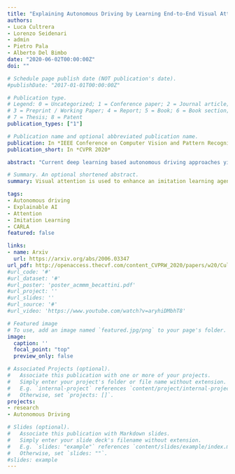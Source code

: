 ```yaml
---
title: "Explaining Autonomous Driving by Learning End-to-End Visual Attention "
authors:
- Luca Cultrera
- Lorenzo Seidenari
- admin
- Pietro Pala
- Alberto Del Bimbo
date: "2020-06-02T00:00:00Z"
doi: ""

# Schedule page publish date (NOT publication's date).
#publishDate: "2017-01-01T00:00:00Z"

# Publication type.
# Legend: 0 = Uncategorized; 1 = Conference paper; 2 = Journal article;
# 3 = Preprint / Working Paper; 4 = Report; 5 = Book; 6 = Book section;
# 7 = Thesis; 8 = Patent
publication_types: ["1"]

# Publication name and optional abbreviated publication name.
publication: In *IEEE Conference on Computer Vision and Pattern Recognition (CVPR) 2020 Workshop on Safe Artificial Intelligence for Automated Driving*
publication_short: In *CVPR 2020*

abstract: "Current deep learning based autonomous driving approaches yield impressive results also leading to in-production deployment in certain controlled scenarios. One of the most popular and fascinating approaches relies on learning vehicle controls directly from data perceived by sensors. This end-to-end learning paradigm can be applied both in classical supervised settings and using reinforcement learning. Nonetheless the main drawback of this approach as also in other learning problems is the lack of explainability. Indeed, a deep network will act as a black-box outputting predictions depending on previously seen driving patterns without giving any feedback on why such decisions were taken. While to obtain optimal performance it is not critical to obtain explainable outputs from a learned agent, especially in such a safety critical field, it is of paramount importance to understand how the network behaves. This is particularly relevant to interpret failures of such systems. In this work we propose to train an imitation learning based agent equipped with an attention model. The attention model allows us to understand what part of the image has been deemed most important. Interestingly, the use of attention also leads to superior performance in a standard benchmark using the CARLA driving simulator."

# Summary. An optional shortened abstract.
summary: Visual attention is used to enhance an imitation learning agent, obtaining improved results and explainable driving decisions in the CARLA simulator.

tags:
- Autonomous driving
- Explainable AI
- Attention
- Imitation Learning
- CARLA
featured: false

links:
- name: Arxiv
  url: https://arxiv.org/abs/2006.03347
url_pdf: http://openaccess.thecvf.com/content_CVPRW_2020/papers/w20/Cultrera_Explaining_Autonomous_Driving_by_Learning_End-to-End_Visual_Attention_CVPRW_2020_paper.pdf
#url_code: '#'
#url_dataset: '#'
#url_poster: 'poster_acmmm_becattini.pdf'
#url_project: ''
#url_slides: ''
#url_source: '#'
#url_video: 'https://www.youtube.com/watch?v=aryhiDMbhT8'

# Featured image
# To use, add an image named `featured.jpg/png` to your page's folder.
image:
  caption: ''
  focal_point: "top"
  preview_only: false

# Associated Projects (optional).
#   Associate this publication with one or more of your projects.
#   Simply enter your project's folder or file name without extension.
#   E.g. `internal-project` references `content/project/internal-project/index.md`.
#   Otherwise, set `projects: []`.
projects:
- research
- Autonomous Driving

# Slides (optional).
#   Associate this publication with Markdown slides.
#   Simply enter your slide deck's filename without extension.
#   E.g. `slides: "example"` references `content/slides/example/index.md`.
#   Otherwise, set `slides: ""`.
#slides: example
---
```


